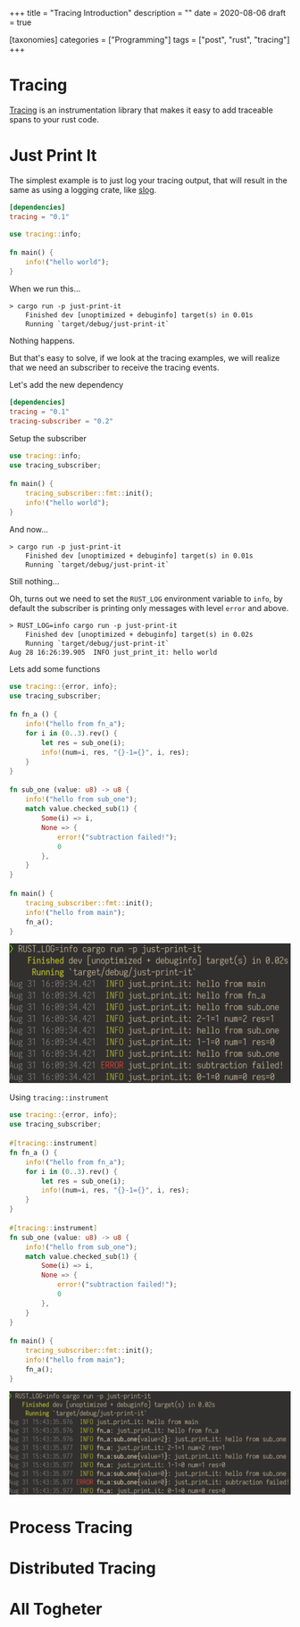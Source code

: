+++
title = "Tracing Introduction"
description = ""
date = 2020-08-06
draft = true

[taxonomies]
categories = ["Programming"]
tags = ["post", "rust", "tracing"]
+++

# Tracing
[Tracing](https://github.com/tokio-rs/tracing) is an instrumentation library
that makes it easy to add traceable spans to your rust code.

# Just Print It
The simplest example is to just log your tracing output, that will result in
the same as using a logging crate, like [slog](https://github.com/slog-rs/slog).

```toml
[dependencies]
tracing = "0.1"
```

```rust
use tracing::info;

fn main() {
    info!("hello world");
}
```
When we run this...
```shell
> cargo run -p just-print-it
    Finished dev [unoptimized + debuginfo] target(s) in 0.01s
    Running `target/debug/just-print-it`
```
Nothing happens.

But that's easy to solve, if we look at the tracing examples, we will realize
that we need an subscriber to receive the tracing events.

Let's add the new dependency
```toml
[dependencies]
tracing = "0.1"
tracing-subscriber = "0.2"
```

Setup the subscriber
```rust
use tracing::info;
use tracing_subscriber;

fn main() {
    tracing_subscriber::fmt::init();
    info!("hello world");
}
```

And now...
```shell
> cargo run -p just-print-it
    Finished dev [unoptimized + debuginfo] target(s) in 0.01s
    Running `target/debug/just-print-it`
```
Still nothing...

Oh, turns out we need to set the `RUST_LOG` environment variable to `info`, by
default the subscriber is printing only messages with level `error` and above.

```shell
> RUST_LOG=info cargo run -p just-print-it
    Finished dev [unoptimized + debuginfo] target(s) in 0.02s
    Running `target/debug/just-print-it`
Aug 28 16:26:39.905  INFO just_print_it: hello world
```

Lets add some functions
```rust
use tracing::{error, info};
use tracing_subscriber;

fn fn_a () {
    info!("hello from fn_a");
    for i in (0..3).rev() {
        let res = sub_one(i);
        info!(num=i, res, "{}-1={}", i, res);
    }
}

fn sub_one (value: u8) -> u8 {
    info!("hello from sub_one");
    match value.checked_sub(1) {
        Some(i) => i,
        None => {
            error!("subtraction failed!");
            0
        },
    }
}

fn main() {
    tracing_subscriber::fmt::init();
    info!("hello from main");
    fn_a();
}
```

<img src="not-instrumented.png" />

Using `tracing::instrument`

```rust
use tracing::{error, info};
use tracing_subscriber;

#[tracing::instrument]
fn fn_a () {
    info!("hello from fn_a");
    for i in (0..3).rev() {
        let res = sub_one(i);
        info!(num=i, res, "{}-1={}", i, res);
    }
}

#[tracing::instrument]
fn sub_one (value: u8) -> u8 {
    info!("hello from sub_one");
    match value.checked_sub(1) {
        Some(i) => i,
        None => {
            error!("subtraction failed!");
            0
        },
    }
}

fn main() {
    tracing_subscriber::fmt::init();
    info!("hello from main");
    fn_a();
}
```

<img src="instrumented.png" />

# Process Tracing
# Distributed Tracing
# All Togheter
